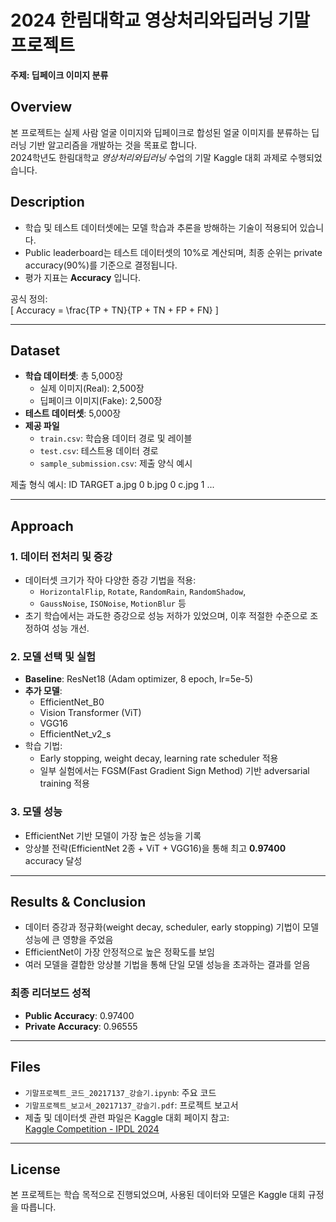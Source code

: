 # 2024 한림대학교 영상처리와딥러닝 기말 프로젝트  
**주제: 딥페이크 이미지 분류**

## Overview
본 프로젝트는 실제 사람 얼굴 이미지와 딥페이크로 합성된 얼굴 이미지를 분류하는 딥러닝 기반 알고리즘을 개발하는 것을 목표로 합니다.  
2024학년도 한림대학교 *영상처리와딥러닝* 수업의 기말 Kaggle 대회 과제로 수행되었습니다.

## Description
- 학습 및 테스트 데이터셋에는 모델 학습과 추론을 방해하는 기술이 적용되어 있습니다.  
- Public leaderboard는 테스트 데이터셋의 10%로 계산되며, 최종 순위는 private accuracy(90%)를 기준으로 결정됩니다.  
- 평가 지표는 **Accuracy** 입니다.  

공식 정의:  
\[
Accuracy = \frac{TP + TN}{TP + TN + FP + FN}
\]

---

## Dataset
- **학습 데이터셋**: 총 5,000장  
  - 실제 이미지(Real): 2,500장  
  - 딥페이크 이미지(Fake): 2,500장  
- **테스트 데이터셋**: 5,000장  
- **제공 파일**
  - `train.csv`: 학습용 데이터 경로 및 레이블
  - `test.csv`: 테스트용 데이터 경로
  - `sample_submission.csv`: 제출 양식 예시  

제출 형식 예시:
ID TARGET
a.jpg 0
b.jpg 0
c.jpg 1
...

---

## Approach

### 1. 데이터 전처리 및 증강
- 데이터셋 크기가 작아 다양한 증강 기법을 적용:  
  - `HorizontalFlip`, `Rotate`, `RandomRain`, `RandomShadow`,  
  - `GaussNoise`, `ISONoise`, `MotionBlur` 등   
- 초기 학습에서는 과도한 증강으로 성능 저하가 있었으며, 이후 적절한 수준으로 조정하여 성능 개선.  

### 2. 모델 선택 및 실험
- **Baseline**: ResNet18 (Adam optimizer, 8 epoch, lr=5e-5)  
- **추가 모델**:
  - EfficientNet_B0  
  - Vision Transformer (ViT)  
  - VGG16  
  - EfficientNet_v2_s   
- 학습 기법:
  - Early stopping, weight decay, learning rate scheduler 적용  
  - 일부 실험에서는 FGSM(Fast Gradient Sign Method) 기반 adversarial training 적용  

### 3. 모델 성능
- EfficientNet 기반 모델이 가장 높은 성능을 기록  
- 앙상블 전략(EfficientNet 2종 + ViT + VGG16)을 통해 최고 **0.97400** accuracy 달성   

---

## Results & Conclusion
- 데이터 증강과 정규화(weight decay, scheduler, early stopping) 기법이 모델 성능에 큰 영향을 주었음  
- EfficientNet이 가장 안정적으로 높은 정확도를 보임  
- 여러 모델을 결합한 앙상블 기법을 통해 단일 모델 성능을 초과하는 결과를 얻음  
### 최종 리더보드 성적
- **Public Accuracy**: 0.97400  
- **Private Accuracy**: 0.96555  
---

## Files
- `기말프로젝트_코드_20217137_강슬기.ipynb`: 주요 코드
- `기말프로젝트_보고서_20217137_강슬기.pdf`: 프로젝트 보고서
- 제출 및 데이터셋 관련 파일은 Kaggle 대회 페이지 참고:  
  [Kaggle Competition - IPDL 2024](https://www.kaggle.com/competitions/ipdl-2024/overview)

---

## License
본 프로젝트는 학습 목적으로 진행되었으며, 사용된 데이터와 모델은 Kaggle 대회 규정을 따릅니다.
